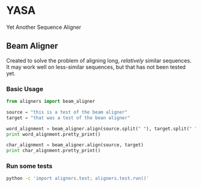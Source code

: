 YASA
=================

Yet Another Sequence Aligner

Beam Aligner
------------

Created to solve the problem of aligning long, *relatively* similar sequences. It may work well
on less-similar sequences, but that has not been tested yet. 

### Basic Usage

```python
from aligners import beam_aligner

source = "this is a test of the beam aligner"
target = "that was a test of the bean aligner"

word_alignment = beam_aligner.align(source.split(" "), target.split(" "))
print word_alignment.pretty_print()

char_alignment = beam_aligner.align(source, target)
print char_alignment.pretty_print()
```

### Run some tests

```bash
python -c 'import aligners.test; aligners.test.run()'
```
